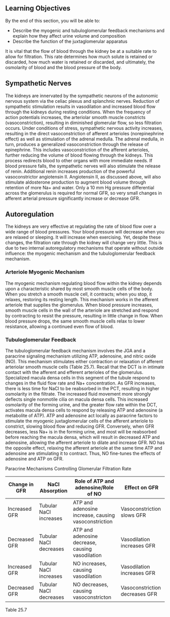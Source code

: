 ## Learning Objectives

By the end of this section, you will be able to:

  * Describe the myogenic and tubuloglomerular feedback mechanisms and explain how they affect urine volume and composition
  * Describe the function of the juxtaglomerular apparatus

It is vital that the flow of blood through the kidney be at a suitable rate to
allow for filtration. This rate determines how much solute is retained or
discarded, how much water is retained or discarded, and ultimately, the
osmolarity of blood and the blood pressure of the body.

## Sympathetic Nerves

The kidneys are innervated by the sympathetic neurons of the autonomic nervous
system via the celiac plexus and splanchnic nerves. Reduction of sympathetic
stimulation results in vasodilation and increased blood flow through the
kidneys during resting conditions. When the frequency of action potentials
increases, the arteriolar smooth muscle constricts (vasoconstriction),
resulting in diminished glomerular flow, so less filtration occurs. Under
conditions of stress, sympathetic nervous activity increases, resulting in the
direct vasoconstriction of afferent arterioles (norepinephrine effect) as well
as stimulation of the adrenal medulla. The adrenal medulla, in turn, produces
a generalized vasoconstriction through the release of epinephrine. This
includes vasoconstriction of the afferent arterioles, further reducing the
volume of blood flowing through the kidneys. This process redirects blood to
other organs with more immediate needs. If blood pressure falls, the
sympathetic nerves will also stimulate the release of renin. Additional renin
increases production of the powerful vasoconstrictor angiotensin II.
Angiotensin II, as discussed above, will also stimulate aldosterone production
to augment blood volume through retention of more Na+ and water. Only a 10 mm
Hg pressure differential across the glomerulus is required for normal GFR, so
very small changes in afferent arterial pressure significantly increase or
decrease GFR.

## Autoregulation

The kidneys are very effective at regulating the rate of blood flow over a
wide range of blood pressures. Your blood pressure will decrease when you are
relaxed or sleeping. It will increase when exercising. Yet, despite these
changes, the filtration rate through the kidney will change very little. This
is due to two internal autoregulatory mechanisms that operate without outside
influence: the myogenic mechanism and the tubuloglomerular feedback mechanism.

### Arteriole Myogenic Mechanism

The myogenic mechanism regulating blood flow within the kidney depends upon a
characteristic shared by most smooth muscle cells of the body. When you
stretch a smooth muscle cell, it contracts; when you stop, it relaxes,
restoring its resting length. This mechanism works in the afferent arteriole
that supplies the glomerulus. When blood pressure increases, smooth muscle
cells in the wall of the arteriole are stretched and respond by contracting to
resist the pressure, resulting in little change in flow. When blood pressure
drops, the same smooth muscle cells relax to lower resistance, allowing a
continued even flow of blood.

### Tubuloglomerular Feedback

The tubuloglomerular feedback mechanism involves the JGA and a paracrine
signaling mechanism utilizing ATP, adenosine, and nitric oxide (NO). This
mechanism stimulates either contraction or relaxation of afferent arteriolar
smooth muscle cells (Table 25.7). Recall that the DCT is in intimate contact
with the afferent and efferent arterioles of the glomerulus. Specialized
macula densa cells in this segment of the tubule respond to changes in the
fluid flow rate and Na+ concentration. As GFR increases, there is less time
for NaCl to be reabsorbed in the PCT, resulting in higher osmolarity in the
filtrate. The increased fluid movement more strongly deflects single nonmotile
cilia on macula densa cells. This increased osmolarity of the forming urine,
and the greater flow rate within the DCT, activates macula densa cells to
respond by releasing ATP and adenosine (a metabolite of ATP). ATP and
adenosine act locally as paracrine factors to stimulate the myogenic
juxtaglomerular cells of the afferent arteriole to constrict, slowing blood
flow and reducing GFR. Conversely, when GFR decreases, less Na+ is in the
forming urine, and most will be reabsorbed before reaching the macula densa,
which will result in decreased ATP and adenosine, allowing the afferent
arteriole to dilate and increase GFR. NO has the opposite effect, relaxing the
afferent arteriole at the same time ATP and adenosine are stimulating it to
contract. Thus, NO fine-tunes the effects of adenosine and ATP on GFR.

Paracrine Mechanisms Controlling Glomerular Filtration Rate

Change in GFR | NaCl Absorption | Role of ATP and adenosine/Role of NO | Effect on GFR  
---|---|---|---  
Increased GFR | Tubular NaCl increases | ATP and adenosine increase, causing vasoconstriction | Vasoconstriction slows GFR  
Decreased GFR | Tubular NaCl decreases | ATP and adenosine decrease, causing vasodilation | Vasodilation increases GFR  
Increased GFR | Tubular NaCl increases | NO increases, causing vasodilation | Vasodilation increases GFR  
Decreased GFR | Tubular NaCl decreases | NO decreases, causing vasoconstricton | Vasoconstriction decreases GFR  
  
Table  25.7

